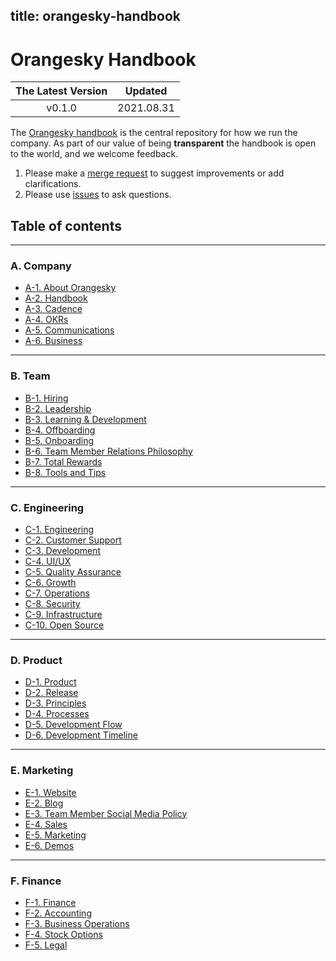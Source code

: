 title: orangesky-handbook
---

# Orangesky Handbook

  The Latest Version | Updated  
:-------------------:|:-----------:
  v0.1.0             | 2021.08.31 

The [Orangesky handbook](https://github.com/OrangeskyLab/Handbook) is the central repository for how we run the company.
As part of our value of being **transparent** the handbook is open to the world, and we welcome feedback.

1. Please make a [merge request](https://github.com/OrangeskyLab/Handbook/compare) to suggest improvements or add clarifications.
2. Please use [issues](https://github.com/OrangeskyLab/Handbook/issues/new) to ask questions.

## Table of contents

---

### A. Company

- [A-1. About Orangesky](/handbook/company/about-us.html)
- [A-2. Handbook](/handbook/company/handbook.html)
- [A-3. Cadence](/handbook/company/cadence.html)
- [A-4. OKRs](/handbook/company/OKRs.html)
- [A-5. Communications](/handbook/company/communication.html)
- [A-6. Business](/handbook/company/business.html)

---

### B. Team

- [B-1. Hiring](/handbook/team/hiring.html)
- [B-2. Leadership](/handbook/team/leadership.html)
- [B-3. Learning & Development](/handbook/team/learning-and-development.html)
- [B-4. Offboarding](/handbook/team/about-us.html)
- [B-5. Onboarding](/handbook/team/about-us.html)
- [B-6. Team Member Relations Philosophy](/handbook/team/team-member-relations-philosopy.html)
- [B-7. Total Rewards](/handbook/team/total-rewards.html)
- [B-8. Tools and Tips](/handbook/team/tools-and-tips.html)

---

### C. Engineering

- [C-1. Engineering](/handbook/engineering/engineering.html)
- [C-2. Customer Support](/handbook/engineering/customer-support.html)
- [C-3. Development](/handbook/engineering/development.html)
- [C-4. UI/UX](/handbook/engineering/ui-ux.html)
- [C-5. Quality Assurance](/handbook/engineering/quality-assurance.html)
- [C-6. Growth](/handbook/engineering/growth.html)
- [C-7. Operations](/handbook/engineering/operations.html)
- [C-8. Security](/handbook/engineering/security.html)
- [C-9. Infrastructure](/handbook/engineering/infrastructure.html)
- [C-10. Open Source](/handbook/engineering/open-source.html)

---

### D. Product

- [D-1. Product](/handbook/product/product.html)
- [D-2. Release](/handbook/product/release.html)
- [D-3. Principles](/handbook/product/principles.html)
- [D-4. Processes](/handbook/product/processes.html)
- [D-5. Development Flow](/handbook/product/development-flow.html)
- [D-6. Development Timeline](/handbook/product/development-timeline.html)

---

### E. Marketing

- [E-1. Website](/handbook/marketing/website.html)
- [E-2. Blog](/handbook/marketing/blog.html)
- [E-3. Team Member Social Media Policy](/handbook/marketing/team-member-social-media-policy.html)
- [E-4. Sales](/handbook/marketing/sales.html)
- [E-5. Marketing](/handbook/marketing/marketing.html)
- [E-6. Demos](/handbook/marketing/demos.html)

---

### F. Finance

- [F-1. Finance](/handbook/finance/finance.html)
- [F-2. Accounting](/handbook/finance/accounting.html)
- [F-3. Business Operations](/handbook/finance/business-operations.html)
- [F-4. Stock Options](/handbook/finance/stock-options.html)
- [F-5. Legal](/handbook/finance/legal.html)